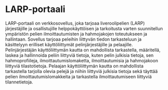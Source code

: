 # LARP-portaali
LARP-portaali on verkkosovellus, joka tarjoaa liveroolipelien (LARP) järjestäjille ja osallistujille helppokäyttöisen ja tarkoitusta varten suunnitellun ympäristön pelien ilmoittautumisten ja hahmojakojen toteutukseen ja hallintaan. Sovellus tarjoaa peleihin liittyvän tiedon tarkasteluun ja käsittelyyn erilliset käyttöliittymät pelinjärjestäjille ja pelaajille. Pelinjärjestäjän käyttöliittymän kautta on mahdollista tarkastella, määritellä, laskea ja hallinnoida peliin liittyviä tietoja, kuten pelin julkisia tietoja, sen hahmoprofiileja, ilmoittautumislomaketta, ilmoittautumisia ja hahmojakoon liittyviä tilastotietoja. Pelaajan käyttöliittymän kautta on mahdollista tarkastella tarjolla olevia pelejä ja niihin liittyviä julkisia tietoja sekä täyttää pelien ilmoittautumislomakkeita ja tarkastella ilmoittautumiseen liittyviä tilannetietoja.
